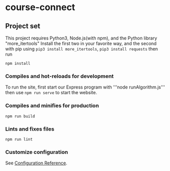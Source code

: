 # course-connect

## Project set
This project requires Python3, Node.js(with npm), and the Python library "more_itertools" Install the first two in your favorite way, and the second with pip using ```pip3 install more_itertools```, ```pip3 install requests``` then run 
```
npm install
```

### Compiles and hot-reloads for development
To run the site, first start our Express program with '''node runAlgorithm.js'''
then use ```npm run serve``` to start the website.
### Compiles and minifies for production
```
npm run build
```

### Lints and fixes files
```
npm run lint
```

### Customize configuration
See [Configuration Reference](https://cli.vuejs.org/config/).

